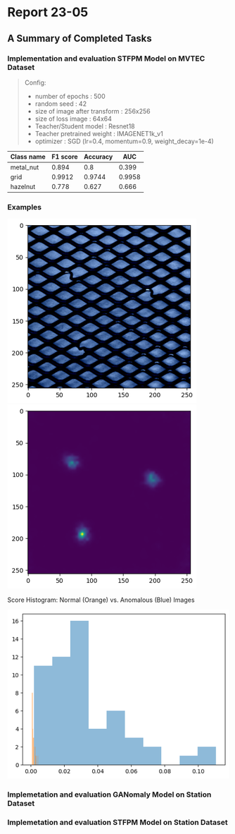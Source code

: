 # Report 23-05

## A Summary of Completed Tasks

### Implementation and evaluation STFPM Model on MVTEC Dataset

>Config:
>- number of epochs : 500
>- random seed :  42
>- size of image after transform : 256x256
>- size of loss image : 64x64
>- Teacher/Student model : Resnet18 
>- Teacher pretrained weight : IMAGENET1k_v1
>- optimizer : SGD (lr=0.4, momentum=0.9, weight_decay=1e-4)


|Class name      |F1 score       |Accuracy      | AUC          |
|----------------|--------------|---------------|--------------|
|metal_nut       |0.894         |0.8            |0.399         |
|grid            |0.9912        |0.9744         |0.9958        |
|hazelnut        |0.778         |0.627          |0.666         |

### Examples
![Input](./Images/Experiments_30-05/STFPM_MVTEC/example_grid.png "Input")
![Ouput](./Images/Experiments_30-05/STFPM_MVTEC/example_grid_output.png "Ouput")

Score Histogram: Normal (Orange) vs. Anomalous (Blue) Images 

![Distribution](./Images/Experiments_30-05/STFPM_MVTEC/distribution_grid.png "Ouput")


### Implemetation and evaluation GANomaly Model on Station Dataset


### Implemetation and evaluation STFPM Model on Station Dataset
